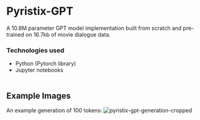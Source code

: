 # Pyristix-GPT
A 10.8M parameter GPT model implementation built from scratch and pre-trained on 16.7kb of movie dialogue data.

### Technologies used 
- Python (Pytorch library)
- Jupyter notebooks
<br><br>

## Example Images
An example generation of 100 tokens:
![pyristix-gpt-generation-cropped](https://github.com/Pyristix/pyristix-gpt/assets/61607183/76ec8924-63f9-4d83-afd0-3dc3ad17626f)


